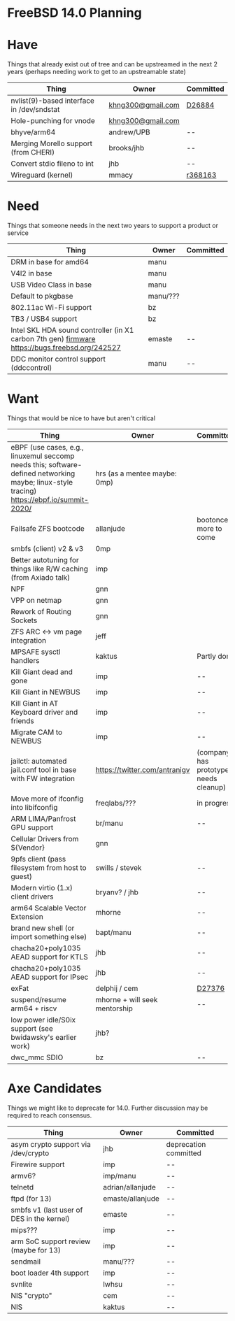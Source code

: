 FreeBSD 14.0 Planning
===
 
# Have

Things that already exist out of tree and can be upstreamed in the next 2 years (perhaps needing work to get to an upstreamable state)

| Thing                     | Owner    | Committed |
| --                        | --       | -- |
| nvlist(9)-based interface in /dev/sndstat| khng300@gmail.com | [D26884](https://reviews.freebsd.org/D26884) |
| Hole-punching for vnode | khng300@gmail.com | |
| bhyve/arm64 | andrew/UPB | -- |
| Merging Morello support (from CHERI) | brooks/jhb | -- |
| Convert stdio fileno to int | jhb | -- |
| Wireguard (kernel) | mmacy | [r368163](https://svnweb.freebsd.org/base?view=revision&revision=368163) |


# Need

Things that someone needs in the next two years to support a product or service

| Thing                  | Owner     | Committed |
| --                     | --        | -- |
| DRM in base for amd64  | manu      | |
| V4l2 in base           | manu      | |
| USB Video Class in base | manu     ||
| Default to pkgbase     | manu/???  ||
| 802.11ac Wi-Fi support| bz | |
| TB3 / USB4 support | bz | |
| Intel SKL HDA sound controller (in X1 carbon 7th gen) [firmware](https://github.com/thesofproject) https://bugs.freebsd.org/242527 | emaste | -- |
| DDC monitor control support (ddccontrol) | manu | -- |


# Want

Things that would be nice to have but aren't critical

| Thing                           | Owner     | Committed |
| --                              | --        | -- |
| eBPF (use cases, e.g., linuxemul seccomp needs this; software-defined networking maybe; linux-style tracing) https://ebpf.io/summit-2020/ | hrs (as a mentee maybe: 0mp) |    |
| Failsafe ZFS bootcode           | allanjude | bootonce, more to come |
| smbfs (client) v2 & v3          | 0mp       |    |
| Better autotuning for things like R/W caching (from Axiado talk) | imp | |
| NPF                             | gnn       |  |
| VPP on netmap                   | gnn       |  |
| Rework of Routing Sockets       | gnn       |  |
| ZFS ARC <-> vm page integration | jeff | |
| MPSAFE sysctl handlers          | kaktus    | Partly done |
| Kill Giant dead and gone        | imp | -- |
| Kill Giant in NEWBUS | imp | -- |
| Kill Giant in AT Keyboard driver and friends | imp | -- |
| Migrate CAM to NEWBUS | imp | -- |
| jailctl: automated jail.conf tool in base with FW integration | https://twitter.com/antranigv | (company has prototype; needs cleanup) | 
| Move more of ifconfig into libifconfig | freqlabs/??? | in progress |
| ARM LIMA/Panfrost GPU support | br/manu | -- |
| Cellular Drivers from ${Vendor} | gnn | |
| 9pfs client (pass filesystem from host to guest) | swills / stevek | -- |
| Modern virtio (1.x) client drivers | bryanv? / jhb | -- |
| arm64 Scalable Vector Extension | mhorne | -- |
| brand new shell (or import something else) | bapt/manu | -- |
| chacha20+poly1035 AEAD support for KTLS | jhb | -- |
| chacha20+poly1035 AEAD support for IPsec | jhb | -- |
| exFat | delphij / cem | [D27376](https://reviews.freebsd.org/D27376) |
| suspend/resume arm64 + riscv | mhorne + will seek mentorship | -- |
| low power idle/S0ix support (see bwidawsky's earlier work) | jhb? | |
| dwc_mmc SDIO | bz | -- |


# Axe Candidates

Things we might like to deprecate for 14.0.  Further discussion may be required to reach consensus.

| Thing                           | Owner     | Committed |
| --                              | --        | -- |
| asym crypto support via /dev/crypto | jhb | deprecation committed |
| Firewire support | imp | -- |
| armv6? | imp/manu | -- |
| telnetd | adrian/allanjude | -- |
| ftpd (for 13) | emaste/allanjude | -- |
| smbfs v1 (last user of DES in the kernel) | emaste | -- |
| mips??? | imp | -- |
| arm SoC support review (maybe for 13) | imp | -- |
| sendmail | manu/??? | -- |
| boot loader 4th support | imp | -- |
| svnlite | lwhsu | -- |
| NIS "crypto" | cem | -- |
| NIS | kaktus | -- |



